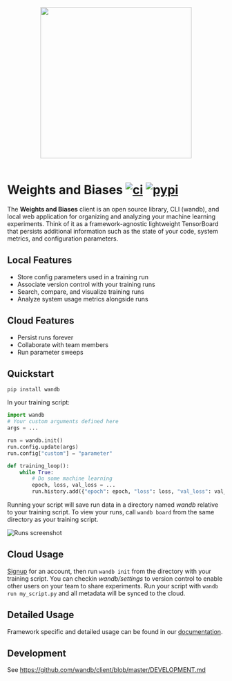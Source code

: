 <div align="center">
  <img src="https://app.wandb.ai/logo.svg" width="350" /><br><br>
</div>

# Weights and Biases [![ci](https://circleci.com/gh/wandb/client.svg?style=svg)](https://circleci.com/gh/wandb/client) [![pypi](https://img.shields.io/pypi/v/wandb.svg)](https://pypi.python.org/pypi/wandb)

The **Weights and Biases** client is an open source library, CLI (wandb), and local web application for organizing and analyzing your machine learning experiments. Think of it as a framework-agnostic lightweight TensorBoard that persists additional information such as the state of your code, system metrics, and configuration parameters.

## Local Features

* Store config parameters used in a training run
* Associate version control with your training runs
* Search, compare, and visualize training runs
* Analyze system usage metrics alongside runs

## Cloud Features

* Persist runs forever
* Collaborate with team members
* Run parameter sweeps

## Quickstart

```shell
pip install wandb
```

In your training script:

```python
import wandb
# Your custom arguments defined here
args = ...

run = wandb.init()
run.config.update(args)
run.config["custom"] = "parameter"

def training_loop():
    while True:
        # Do some machine learning
        epoch, loss, val_loss = ...
        run.history.add({"epoch": epoch, "loss": loss, "val_loss": val_loss})
```

Running your script will save run data in a directory named _wandb_ relative to your training script. To view your runs, call `wandb board` from the same directory as your training script.

![Runs screenshot](docs/screenshot.jpg?raw=true)

## Cloud Usage

[Signup](https://app.wandb.ai/login?invited) for an account, then run `wandb init` from the directory with your training script. You can checkin _wandb/settings_ to version control to enable other users on your team to share experiments. Run your script with `wandb run my_script.py` and all metadata will be synced to the cloud.

## Detailed Usage

Framework specific and detailed usage can be found in our [documentation](http://docs.wandb.com/).

## Development

See https://github.com/wandb/client/blob/master/DEVELOPMENT.md
